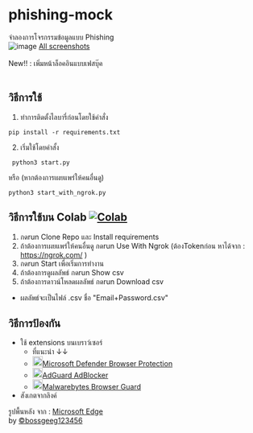 # phishing-mock
จำลองการโจรกรรมข้อมูลแบบ Phishing <br>
![image](https://user-images.githubusercontent.com/95701554/149658385-dbdf95e6-d3d3-4552-9fa5-dc41ab66072c.png)
[All screenshots](https://github.com/BoszGTec/phishing-mock/blob/main/file/Screenshot.md)
<br><br>
New!! : เพิ่มหน้าล็อคอินแบบเฟสบุ๊ค
<br><br>
## วิธีการใช้
1. ทำการติดตั้งไลบารี่ก่อนโดยใช้คำสั่ง
 ```
 pip install -r requirements.txt
 ```
 2. เริ่มใช้โดยคำสั้ง
  ```
   python3 start.py
  ```
  หรือ (หากต้องการเผยแพร่ให้คนอื่นดู)
  ```
  python3 start_with_ngrok.py
  ```
## วิธีการใช้บน Colab [![Colab](https://colab.research.google.com/assets/colab-badge.svg)](https://colab.research.google.com/github/BoszGTec/phishing-mock/blob/main/gcolab/BoszGTec_phishing_mock.ipynb)

1. กดrun Clone Repo และ Install requirements
2. ถ้าต้องการเผยแพร่ให้คนอื่นดู กดrun Use With Ngrok (ต้องTokenก่อน หาได้จาก : https://ngrok.com/ )
3. กดrun Start เพื่อเริ่มการทำงาน
4. ถ้าต้องการดูผลลัพธ์ กดrun  Show csv
5. ถ้าต้องการดาวน์โหลดผลลัพธ์ กดrun  Download csv
* ผลลัพธ์จะเป็นไฟล์ .csv ชื่อ "Email+Password.csv"

## วิธีการป้องกัน 
+ ใช้ extensions บนเบราว์เซอร์
  + ที่แนะนำ ↓↓
  + [<img height="20px" src="https://upload.wikimedia.org/wikipedia/commons/thumb/5/50/Windows_Defender_logo.svg/800px-Windows_Defender_logo.svg.png" />Microsoft Defender Browser Protection](https://chrome.google.com/webstore/detail/microsoft-defender-browse/bkbeeeffjjeopflfhgeknacdieedcoml)
  + [<img height="20px" src="https://upload.wikimedia.org/wikipedia/commons/thumb/4/4c/AdGuard.svg/800px-AdGuard.svg.png" />AdGuard AdBlocker](https://chrome.google.com/webstore/detail/adguard-adblocker/bgnkhhnnamicmpeenaelnjfhikgbkllg)
  + [<img height="20px" src="https://upload.wikimedia.org/wikipedia/commons/thumb/2/27/Malwarebytes_Logo_%282016%29.svg/220px-Malwarebytes_Logo_%282016%29.svg.png" />Malwarebytes Browser Guard](https://chrome.google.com/webstore/detail/malwarebytes-browser-guar/ihcjicgdanjaechkgeegckofjjedodee)
+ สังเกตจากลิงค์

รูปพื้นหลัง จาก : [Microsoft Edge](https://img-prod-cms-rt-microsoft-com.akamaized.net/cms/api/am/imageFileData/RE4wtd6?ver=364f) <br>
by [©bossgeeg123456](mailto:bossgeeg123456@gmail.com)
